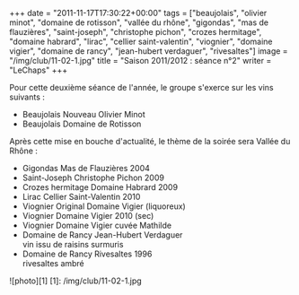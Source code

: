 +++
date = "2011-11-17T17:30:22+00:00"
tags = ["beaujolais", "olivier minot", "domaine de rotisson", "vallée du rhône", "gigondas", "mas de flauzières", "saint-joseph", "christophe pichon", "crozes hermitage", "domaine habrard", "lirac", "cellier saint-valentin", "viognier", "domaine vigier", "domaine de rancy", "jean-hubert verdaguer", "rivesaltes"]
image = "/img/club/11-02-1.jpg"
title = "Saison 2011/2012 : séance n°2"
writer = "LeChaps"
+++

Pour cette deuxième séance de l'année, le groupe s'exerce sur les vins suivants :

* Beaujolais Nouveau Olivier Minot
* Beaujolais Domaine de Rotisson

Après cette mise en bouche d'actualité, le thème de la soirée sera Vallée du Rhône :

* Gigondas Mas de Flauzières 2004
* Saint-Joseph Christophe Pichon 2009
* Crozes hermitage Domaine Habrard 2009
* Lirac Cellier Saint-Valentin 2010
* Viognier Original Domaine Vigier (liquoreux)
* Viognier Domaine Vigier 2010 (sec)
* Viognier Domaine Vigier cuvée Mathilde
* Domaine de Rancy Jean-Hubert Verdaguer  
vin issu de raisins surmuris
* Domaine de Rancy Rivesaltes 1996  
rivesaltes ambré

![photo][1]
[1]: /img/club/11-02-1.jpg